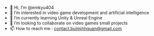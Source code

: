 - 👋 Hi, I’m @emkyu404
- 👀 I’m interested in video game development and artificial intelligence
- 🌱 I’m currently learning Unity & Unreal Engine
- 💞️ I’m looking to collaborate on video games small projects
- 📫 How to reach me : contact.buiminhquan@gmail.com
<!---
emkyu404/emkyu404 is a ✨ special ✨ repository because its `README.md` (this file) appears on your GitHub profile.
You can click the Preview link to take a look at your changes.
--->

